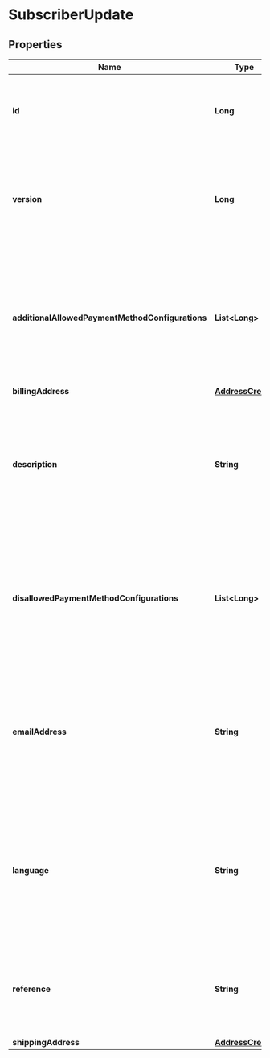 
# SubscriberUpdate

## Properties
Name | Type | Description | Notes
------------ | ------------- | ------------- | -------------
**id** | **Long** | The ID is the primary key of the entity. The ID identifies the entity uniquely. | 
**version** | **Long** | The version number indicates the version of the entity. The version is incremented whenever the entity is changed. | 
**additionalAllowedPaymentMethodConfigurations** | **List&lt;Long&gt;** | Those payment methods which are allowed additionally will be available even when the product does not allow those methods. |  [optional]
**billingAddress** | [**AddressCreate**](AddressCreate.md) |  |  [optional]
**description** | **String** | The subscriber description can be used to add a description to the subscriber. This is used in the back office to identify the subscriber. |  [optional]
**disallowedPaymentMethodConfigurations** | **List&lt;Long&gt;** | Those payment methods which are disallowed will not be available to the subscriber even if the product allows those methods. |  [optional]
**emailAddress** | **String** | The email address is used to communicate with the subscriber. There can be only one subscriber per space with the same email address. |  [optional]
**language** | **String** | The subscriber language determines the language which is used to communicate with the subscriber in emails and documents (e.g. invoices). |  [optional]
**reference** | **String** | The subscriber reference identifies the subscriber in administrative interfaces (e.g. customer id). |  [optional]
**shippingAddress** | [**AddressCreate**](AddressCreate.md) |  |  [optional]



